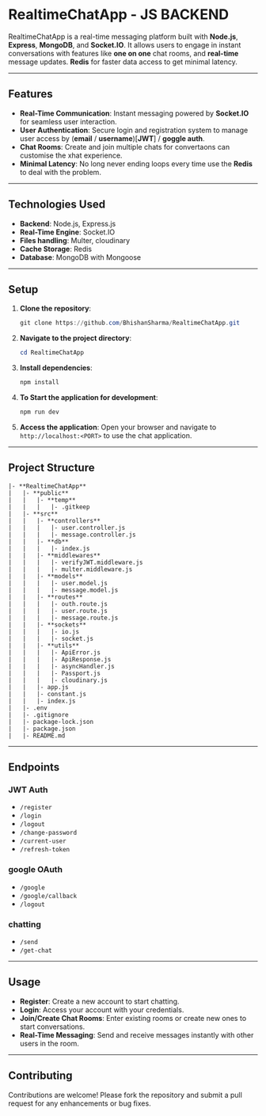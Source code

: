 # RealtimeChatApp - **JS BACKEND**
RealtimeChatApp is a real-time messaging platform built with **Node.js**, **Express**, **MongoDB**, and **Socket.IO**. It allows users to engage in instant conversations with features like **one on one** chat rooms, and **real-time** message updates. **Redis** for faster data access to get minimal latency.

---

## Features
- **Real-Time Communication**: Instant messaging powered by **Socket.IO** for seamless user interaction.
- **User Authentication**: Secure login and registration system to manage user access by (**email** / **username**)[**JWT**] / **goggle auth**.
- **Chat Rooms**: Create and join multiple chats for convertaons can customise the xhat experience.
- **Minimal Latency**: No long never ending loops every time use the **Redis** to deal with the problem.

---

## Technologies Used
- **Backend**: Node.js, Express.js
- **Real-Time Engine**: Socket.IO
- **Files handling**: Multer, cloudinary
- **Cache Storage**: Redis
- **Database**: MongoDB with Mongoose

---

## Setup
1. **Clone the repository**:
   ```powershell
   git clone https://github.com/BhishanSharma/RealtimeChatApp.git
   ```
2. **Navigate to the project directory**:
   ```powershell
   cd RealtimeChatApp
   ```
3. **Install dependencies**:
   ```powershell
   npm install
   ```
4. **To Start the application for development**:
   ```powershell
   npm run dev
   ```
5. **Access the application**:
   Open your browser and navigate to `http://localhost:<PORT>` to use the chat application.

---

## Project Structure
```
|- **RealtimeChatApp**
|   |- **public**
|   |   |- **temp**
|   |   |   |- .gitkeep
|   |- **src**
|   |   |- **controllers**
|   |   |   |- user.controller.js
|   |   |   |- message.controller.js
|   |   |- **db**
|   |   |   |- index.js
|   |   |- **middlewares**
|   |   |   |- verifyJWT.middleware.js
|   |   |   |- multer.middleware.js
|   |   |- **models**
|   |   |   |- user.model.js
|   |   |   |- message.model.js
|   |   |- **routes**
|   |   |   |- outh.route.js
|   |   |   |- user.route.js
|   |   |   |- message.route.js
|   |   |- **sockets**
|   |   |   |- io.js
|   |   |   |- socket.js
|   |   |- **utils**
|   |   |   |- ApiError.js
|   |   |   |- ApiResponse.js
|   |   |   |- asyncHandler.js
|   |   |   |- Passport.js
|   |   |   |- cloudinary.js
|   |   |- app.js
|   |   |- constant.js
|   |   |- index.js
|   |- .env
|   |- .gitignore
|   |- package-lock.json
|   |- package.json
|   |- README.md
```

---

## Endpoints
### JWT Auth
- `/register`
- `/login`
- `/logout`
- `/change-password`
- `/current-user`
- `/refresh-token`
### google OAuth
- `/google`
- `/google/callback`
- `/logout`
### chatting
- `/send`
- `/get-chat`

---

## Usage
- **Register**: Create a new account to start chatting.
- **Login**: Access your account with your credentials.
- **Join/Create Chat Rooms**: Enter existing rooms or create new ones to start conversations.
- **Real-Time Messaging**: Send and receive messages instantly with other users in the room.

---

## Contributing
Contributions are welcome! Please fork the repository and submit a pull request for any enhancements or bug fixes.
